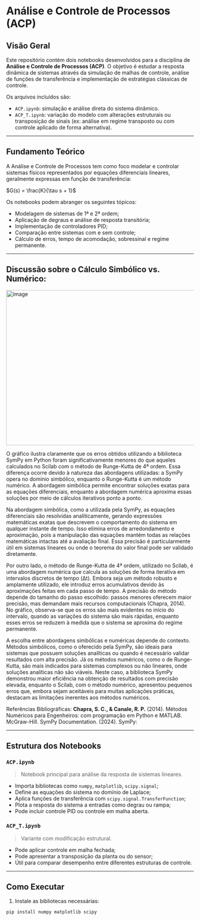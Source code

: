 # Análise e Controle de Processos (ACP)

##  Visão Geral

Este repositório contém dois notebooks desenvolvidos para a disciplina de **Análise e Controle de Processos (ACP)**. O objetivo é estudar a resposta dinâmica de sistemas através da simulação de malhas de controle, análise de funções de transferência e implementação de estratégias clássicas de controle.

Os arquivos incluídos são:

- `ACP.ipynb`: simulação e análise direta do sistema dinâmico.
- `ACP_T.ipynb`: variação do modelo com alterações estruturais ou transposição de sinais (ex: análise em regime transposto ou com controle aplicado de forma alternativa).

---

##  Fundamento Teórico

A Análise e Controle de Processos tem como foco modelar e controlar sistemas físicos representados por equações diferenciais lineares, geralmente expressas em função de transferência:

$G(s) = \frac{K}{\tau s + 1}$

Os notebooks podem abranger os seguintes tópicos:

- Modelagem de sistemas de 1ª e 2ª ordem;
- Aplicação de degraus e análise de resposta transitória;
- Implementação de controladores PID;
- Comparação entre sistemas com e sem controle;
- Cálculo de erros, tempo de acomodação, sobressinal e regime permanente.

---

## Discussão sobre o Cálculo Simbólico vs. Numérico:

<img width="1300" height="416" alt="image" src="https://github.com/user-attachments/assets/51ae2c85-b7ab-4a99-83f2-7a030707cff8" />



O gráfico ilustra claramente que os erros obtidos utilizando a biblioteca SymPy em Python foram significativamente menores do que aqueles calculados no Scilab com o método de Runge-Kutta de 4ª ordem. Essa diferença ocorre devido à natureza das abordagens utilizadas: a SymPy opera no domínio simbólico, enquanto o Runge-Kutta é um método numérico. A abordagem simbólica permite encontrar soluções exatas para as equações diferenciais, enquanto a abordagem numérica aproxima essas soluções por meio de cálculos iterativos ponto a ponto.

Na abordagem simbólica, como a utilizada pela SymPy, as equações diferenciais são resolvidas analiticamente, gerando expressões matemáticas exatas que descrevem o comportamento do sistema em qualquer instante de tempo. Isso elimina erros de arredondamento e aproximação, pois a manipulação das equações mantém todas as relações matemáticas intactas até a avaliação final. Essa precisão é particularmente útil em sistemas lineares ou onde o teorema do valor final pode ser validado diretamente.

Por outro lado, o método de Runge-Kutta de 4ª ordem, utilizado no Scilab, é uma abordagem numérica que calcula as soluções de forma iterativa em intervalos discretos de tempo (Δt). Embora seja um método robusto e amplamente utilizado, ele introduz erros acumulativos devido às aproximações feitas em cada passo de tempo. A precisão do método depende do tamanho do passo escolhido: passos menores oferecem maior precisão, mas demandam mais recursos computacionais (Chapra, 2014). No gráfico, observa-se que os erros são mais evidentes no início do intervalo, quando as variações do sistema são mais rápidas, enquanto esses erros se reduzem à medida que o sistema se aproxima do regime permanente.

A escolha entre abordagens simbólicas e numéricas depende do contexto. Métodos simbólicos, como o oferecido pela SymPy, são ideais para sistemas que possuem soluções analíticas ou quando é necessário validar resultados com alta precisão. Já os métodos numéricos, como o de Runge-Kutta, são mais indicados para sistemas complexos ou não lineares, onde soluções analíticas não são viáveis. Neste caso, a biblioteca SymPy demonstrou maior eficiência na obtenção de resultados com precisão elevada, enquanto o Scilab, com o método numérico, apresentou pequenos erros que, embora sejam aceitáveis para muitas aplicações práticas, destacam as limitações inerentes aos métodos numéricos.

Referências Bibliográficas:
**Chapra, S. C., & Canale, R. P.** (2014). Métodos Numéricos para Engenheiros: com programação em Python e MATLAB. McGraw-Hill.
SymPy Documentation. (2024). SymPy:

---

##  Estrutura dos Notebooks

### `ACP.ipynb`

> Notebook principal para análise da resposta de sistemas lineares.

- Importa bibliotecas como `numpy`, `matplotlib`, `scipy.signal`;
- Define as equações do sistema no domínio de Laplace;
- Aplica funções de transferência com `scipy.signal.TransferFunction`;
- Plota a resposta do sistema a entradas como degrau ou rampa;
- Pode incluir controle PID ou controle em malha aberta.

### `ACP_T.ipynb`

> Variante com modificação estrutural.

- Pode aplicar controle em malha fechada;
- Pode apresentar a transposição da planta ou do sensor;
- Útil para comparar desempenho entre diferentes estruturas de controle.

---

##  Como Executar

1. Instale as bibliotecas necessárias:

```bash
pip install numpy matplotlib scipy
